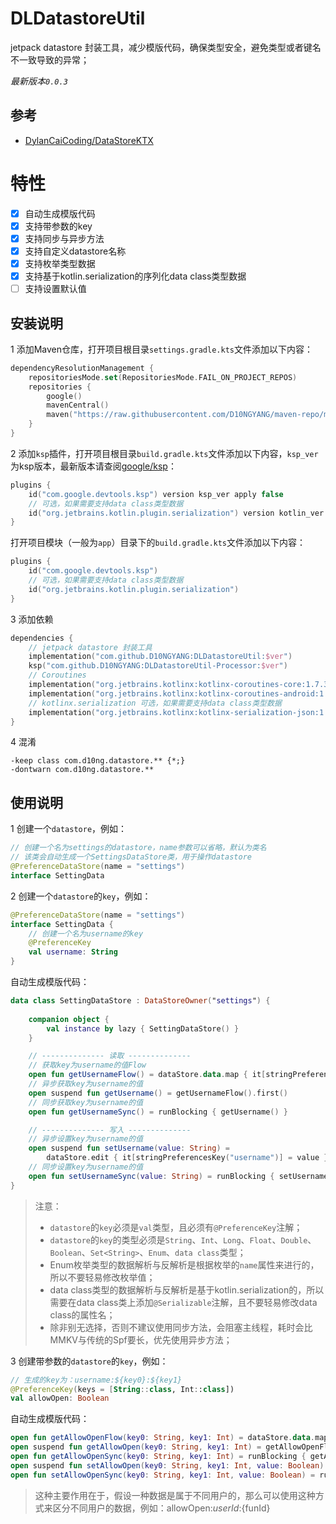 # DLDatastoreUtil

jetpack datastore 封装工具，减少模版代码，确保类型安全，避免类型或者键名不一致导致的异常；

*最新版本`0.0.3`*

## 参考
- [DylanCaiCoding/DataStoreKTX](https://github.com/DylanCaiCoding/DataStoreKTX)

# 特性
- [x] 自动生成模版代码
- [x] 支持带参数的key
- [x] 支持同步与异步方法
- [x] 支持自定义datastore名称
- [x] 支持枚举类型数据
- [x] 支持基于kotlin.serialization的序列化data class类型数据
- [ ] 支持设置默认值

## 安装说明
1 添加Maven仓库，打开项目根目录`settings.gradle.kts`文件添加以下内容：
```kts
dependencyResolutionManagement {
    repositoriesMode.set(RepositoriesMode.FAIL_ON_PROJECT_REPOS)
    repositories {
        google()
        mavenCentral()
        maven("https://raw.githubusercontent.com/D10NGYANG/maven-repo/main/repository")
    }
}
```

2 添加`ksp`插件，打开项目根目录`build.gradle.kts`文件添加以下内容，`ksp_ver`为ksp版本，最新版本请查阅[google/ksp](https://github.com/google/ksp/releases)：
```kts
plugins {
    id("com.google.devtools.ksp") version ksp_ver apply false
    // 可选，如果需要支持data class类型数据
    id("org.jetbrains.kotlin.plugin.serialization") version kotlin_ver apply false
}
```
打开项目模块（一般为`app`）目录下的`build.gradle.kts`文件添加以下内容：
```kts
plugins {
    id("com.google.devtools.ksp")
    // 可选，如果需要支持data class类型数据
    id("org.jetbrains.kotlin.plugin.serialization")
}
```

3 添加依赖
```kts
dependencies {
    // jetpack datastore 封装工具
    implementation("com.github.D10NGYANG:DLDatastoreUtil:$ver")
    ksp("com.github.D10NGYANG:DLDatastoreUtil-Processor:$ver")
    // Coroutines
    implementation("org.jetbrains.kotlinx:kotlinx-coroutines-core:1.7.3")
    implementation("org.jetbrains.kotlinx:kotlinx-coroutines-android:1.7.3")
    // kotlinx.serialization 可选，如果需要支持data class类型数据
    implementation("org.jetbrains.kotlinx:kotlinx-serialization-json:1.6.0")
}
```

4 混淆
```properties
-keep class com.d10ng.datastore.** {*;}
-dontwarn com.d10ng.datastore.**
```

## 使用说明
1 创建一个`datastore`，例如：
```kotlin
// 创建一个名为settings的datastore，name参数可以省略，默认为类名
// 该类会自动生成一个SettingsDataStore类，用于操作datastore
@PreferenceDataStore(name = "settings")
interface SettingData
```

2 创建一个`datastore`的`key`，例如：
```kotlin
@PreferenceDataStore(name = "settings")
interface SettingData {
    // 创建一个名为username的key
    @PreferenceKey
    val username: String
}
```
自动生成模版代码：
```kotlin
data class SettingDataStore : DataStoreOwner("settings") {
    
    companion object {
        val instance by lazy { SettingDataStore() }
    }

    // -------------- 读取 --------------
    // 获取key为username的值Flow
    open fun getUsernameFlow() = dataStore.data.map { it[stringPreferencesKey("username")] }
    // 异步获取key为username的值
    open suspend fun getUsername() = getUsernameFlow().first()
    // 同步获取key为username的值
    open fun getUsernameSync() = runBlocking { getUsername() }

    // -------------- 写入 --------------
    // 异步设置key为username的值
    open suspend fun setUsername(value: String) =
        dataStore.edit { it[stringPreferencesKey("username")] = value }
    // 同步设置key为username的值
    open fun setUsernameSync(value: String) = runBlocking { setUsername(value) }
}
```
> 注意：
> - `datastore`的`key`必须是`val`类型，且必须有`@PreferenceKey`注解；
> - `datastore`的`key`的类型必须是`String`、`Int`、`Long`、`Float`、`Double`、`Boolean`、`Set<String>`、`Enum`、`data class`类型；
> - Enum枚举类型的数据解析与反解析是根据枚举的`name`属性来进行的，所以不要轻易修改枚举值；
> - data class类型的数据解析与反解析是基于kotlin.serialization的，所以需要在data class类上添加`@Serializable`注解，且不要轻易修改data class的属性名；
> - 除非别无选择，否则不建议使用同步方法，会阻塞主线程，耗时会比MMKV与传统的Spf要长，优先使用异步方法；

3 创建带参数的`datastore`的`key`，例如：
```kotlin
// 生成的key为：username:${key0}:${key1}
@PreferenceKey(keys = [String::class, Int::class])
val allowOpen: Boolean
```
自动生成模版代码：
```kotlin
open fun getAllowOpenFlow(key0: String, key1: Int) = dataStore.data.map { it[booleanPreferencesKey("allowOpen:${key0}:${key1}")] }
open suspend fun getAllowOpen(key0: String, key1: Int) = getAllowOpenFlow(key0, key1).first()
open fun getAllowOpenSync(key0: String, key1: Int) = runBlocking { getAllowOpen(key0, key1) }
open suspend fun setAllowOpen(key0: String, key1: Int, value: Boolean) = dataStore.edit { it[booleanPreferencesKey("allowOpen:${key0}:${key1}")] = value }
open fun setAllowOpenSync(key0: String, key1: Int, value: Boolean) = runBlocking { setAllowOpen(key0, key1, value) }
```
> 这种主要作用在于，假设一种数据是属于不同用户的，那么可以使用这种方式来区分不同用户的数据，例如：allowOpen:${userId}:${funId}